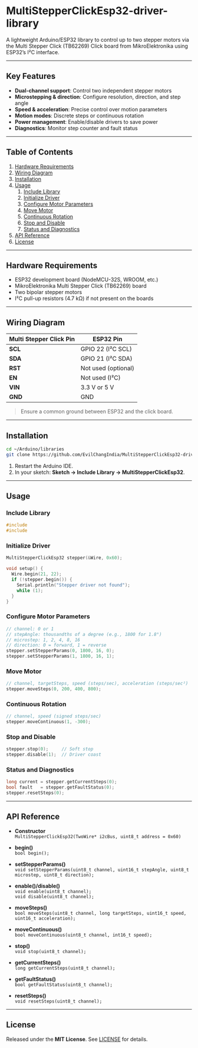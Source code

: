 # MultiStepperClickEsp32-driver-library

A lightweight Arduino/ESP32 library to control up to two stepper motors via the Multi Stepper Click (TB62269) Click board from MikroElektronika using ESP32’s I²C interface.

***

## Key Features

- **Dual-channel support**: Control two independent stepper motors  
- **Microstepping & direction**: Configure resolution, direction, and step angle  
- **Speed & acceleration**: Precise control over motion parameters  
- **Motion modes**: Discrete steps or continuous rotation  
- **Power management**: Enable/disable drivers to save power  
- **Diagnostics**: Monitor step counter and fault status  

***

## Table of Contents

1. [Hardware Requirements](#hardware-requirements)  
2. [Wiring Diagram](#wiring-diagram)  
3. [Installation](#installation)  
4. [Usage](#usage)  
   1. [Include Library](#include-library)  
   2. [Initialize Driver](#initialize-driver)  
   3. [Configure Motor Parameters](#configure-motor-parameters)  
   4. [Move Motor](#move-motor)  
   5. [Continuous Rotation](#continuous-rotation)  
   6. [Stop and Disable](#stop-and-disable)  
   7. [Status and Diagnostics](#status-and-diagnostics)  
5. [API Reference](#api-reference)  
6. [License](#license)  

***

## Hardware Requirements

- ESP32 development board (NodeMCU-32S, WROOM, etc.)  
- MikroElektronika Multi Stepper Click (TB62269) board  
- Two bipolar stepper motors  
- I²C pull-up resistors (4.7 kΩ) if not present on the boards  

***

## Wiring Diagram

| Multi Stepper Click Pin | ESP32 Pin           |
|-------------------------|---------------------|
| **SCL**                 | GPIO 22 (I²C SCL)   |
| **SDA**                 | GPIO 21 (I²C SDA)   |
| **RST**                 | Not used (optional) |
| **EN**                  | Not used (I²C)      |
| **VIN**                 | 3.3 V or 5 V        |
| **GND**                 | GND                 |

> Ensure a common ground between ESP32 and the click board.

***

## Installation

```bash
cd ~/Arduino/libraries
git clone https://github.com/EvilChangIndia/MultiStepperClickEsp32-driver-library.git
```

1. Restart the Arduino IDE.  
2. In your sketch: **Sketch → Include Library → MultiStepperClickEsp32**.  

***

## Usage

### Include Library

```cpp
#include 
#include 
```

### Initialize Driver

```cpp
MultiStepperClickEsp32 stepper(&Wire, 0x60);

void setup() {
  Wire.begin(21, 22);
  if (!stepper.begin()) {
    Serial.println("Stepper driver not found");
    while (1);
  }
}
```

### Configure Motor Parameters

```cpp
// channel: 0 or 1
// stepAngle: thousandths of a degree (e.g., 1800 for 1.8°)
// microstep: 1, 2, 4, 8, 16
// direction: 0 = forward, 1 = reverse
stepper.setStepperParams(0, 1800, 16, 0);
stepper.setStepperParams(1, 1800, 16, 1);
```

### Move Motor

```cpp
// channel, targetSteps, speed (steps/sec), acceleration (steps/sec²)
stepper.moveSteps(0, 200, 400, 800);
```

### Continuous Rotation

```cpp
// channel, speed (signed steps/sec)
stepper.moveContinuous(1, -300);
```

### Stop and Disable

```cpp
stepper.stop(0);     // Soft stop
stepper.disable(1);  // Driver coast
```

### Status and Diagnostics

```cpp
long current = stepper.getCurrentSteps(0);
bool fault   = stepper.getFaultStatus(0);
stepper.resetSteps(0);
```

***

## API Reference

- **Constructor**  
  `MultiStepperClickEsp32(TwoWire* i2cBus, uint8_t address = 0x60)`

- **begin()**  
  `bool begin();`

- **setStepperParams()**  
  `void setStepperParams(uint8_t channel, uint16_t stepAngle, uint8_t microstep, uint8_t direction);`

- **enable()/disable()**  
  `void enable(uint8_t channel);`  
  `void disable(uint8_t channel);`

- **moveSteps()**  
  `bool moveSteps(uint8_t channel, long targetSteps, uint16_t speed, uint16_t acceleration);`

- **moveContinuous()**  
  `bool moveContinuous(uint8_t channel, int16_t speed);`

- **stop()**  
  `void stop(uint8_t channel);`

- **getCurrentSteps()**  
  `long getCurrentSteps(uint8_t channel);`

- **getFaultStatus()**  
  `bool getFaultStatus(uint8_t channel);`

- **resetSteps()**  
  `void resetSteps(uint8_t channel);`

***

## License

Released under the **MIT License**. See [LICENSE](LICENSE) for details.
